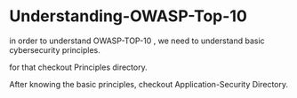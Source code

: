 # Understanding-OWASP-Top-10
in order to understand OWASP-TOP-10 , we need to understand basic cybersecurity principles. 

for that checkout Principles directory.

After knowing the basic principles, checkout Application-Security Directory.
